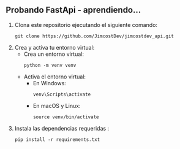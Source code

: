 ## Probando FastApi - aprendiendo...

1. Clona este repositorio ejecutando el siguiente comando:
    ```
    git clone https://github.com/JimcostDev/jimcostdev_api.git

2. Crea y activa tu entorno virtual:
    - Crea un entorno virtual:
        ```
        python -m venv venv
        ```
    - Activa el entorno virtual:
        - En Windows:
            ```
            venv\Scripts\activate
            ```
        - En macOS y Linux:
            ```
            source venv/bin/activate
   
3. Instala las dependencias requeridas :
    ```
    pip install -r requirements.txt
    ```

